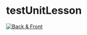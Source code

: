 # testUnitLesson
[![Back & Front](https://github.com/MouhamadouNdour/testUnitLesson/actions/workflows/ci.yml/badge.svg?branch=FinalProjectCorrection&event=push)](https://github.com/MouhamadouNdour/testUnitLesson/tree/FinalProjectCorrection/actions/workflows/ci.yml)
